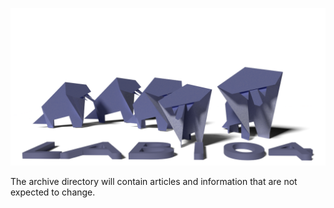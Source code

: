 ![Banner do Repositório](../home/lab104-banner-github.png)

The archive directory will contain articles and information
that are not expected to change. 

